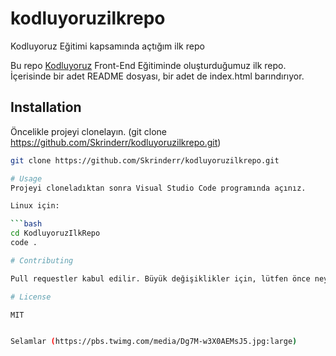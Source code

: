 # kodluyoruzilkrepo
Kodluyoruz Eğitimi kapsamında açtığım ilk repo

Bu repo [Kodluyoruz](https://www.kodluyoruz.org) Front-End Eğitiminde oluşturduğumuz ilk repo. İçerisinde bir adet README dosyası, bir adet de index.html barındırıyor.

## Installation

Öncelikle projeyi clonelayın. (git clone https://github.com/Skrinderr/kodluyoruzilkrepo.git)

```bash
git clone https://github.com/Skrinderr/kodluyoruzilkrepo.git

# Usage
Projeyi cloneladıktan sonra Visual Studio Code programında açınız.

Linux için:

```bash
cd KodluyoruzIlkRepo
code .

# Contributing

Pull requestler kabul edilir. Büyük değişiklikler için, lütfen önce neyi değiştirmek istediğinizi tartışmak için bir konu açınız.

# License

MIT


Selamlar (https://pbs.twimg.com/media/Dg7M-w3X0AEMsJ5.jpg:large)